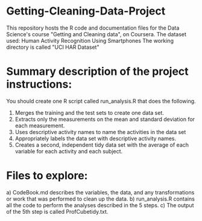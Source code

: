# Getting-Cleaning-Data-Project
This repository hosts the R code and documentation files for the Data Science's course "Getting and Cleaning data", on Coursera.
The dataset used: Human Activity Recognition Using Smartphones
The working directory is called "UCI HAR Dataset" 

# Summary description of the project instructions:
You should create one R script called run_analysis.R that does the following. 
1. Merges the training and the test sets to create one data set. 
2. Extracts only the measurements on the mean and standard deviation for each measurement. 
3. Uses descriptive activity names to name the activities in the data set 
4. Appropriately labels the data set with descriptive activity names. 
5. Creates a second, independent tidy data set with the average of each variable for each activity and each subject.

# Files to explore:
a) CodeBook.md  describes the variables, the data, and any transformations or work that was performed to clean up the data.
b) run_analysis.R  contains all the code to perform the analyses described in the 5 steps. 
c) The output of the 5th step is called  ProfCubetidy.txt.
